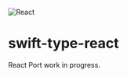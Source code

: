 ![React](https://img.shields.io/badge/React-20232A?style=for-the-badge&logo=react&logoColor=61DAFB)
# swift-type-react


React Port work in progress.

